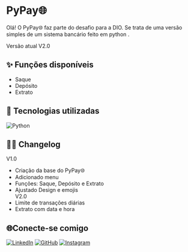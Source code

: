 
# PyPay🌐

Olá! O PyPay🌐 faz parte do desafio para a DIO.
Se trata de uma versão simples de um sistema bancário feito em python .

Versão atual V2.0

## ✨ Funções disponíveis
- Saque  
- Depósito  
- Extrato

## 📖 Tecnologias utilizadas
![Python](https://img.shields.io/badge/python-3670A0?style=for-the-badge&logo=python&logoColor=ffdd54) 

## ✍🏽 Changelog
V1.0
- Criação da base do PyPay🌐  
- Adicionado menu  
- Funções: Saque, Depósito e Extrato   
- Ajustado Design e emojis   
V2.0
- Limite de transações diárias
- Extrato com data e hora

## 🌐Conecte-se comigo
[![LinkedIn](https://img.shields.io/badge/LinkedIn-0077B5?style=for-the-badge&logo=linkedin&logoColor=white)](https://www.linkedin.com/in/jos%C3%A9-luis-d-473a72136/) [![GitHub](https://img.shields.io/badge/GitHub-100000?style=for-the-badge&logo=github&logoColor=white)](https://github.com/joseluisteodoro) [![Instagram](https://img.shields.io/badge/-Instagram-%23E4405F?style=for-the-badge&logo=instagram&logoColor=white)](https://www.instagram.com/joseluis.musica/)
